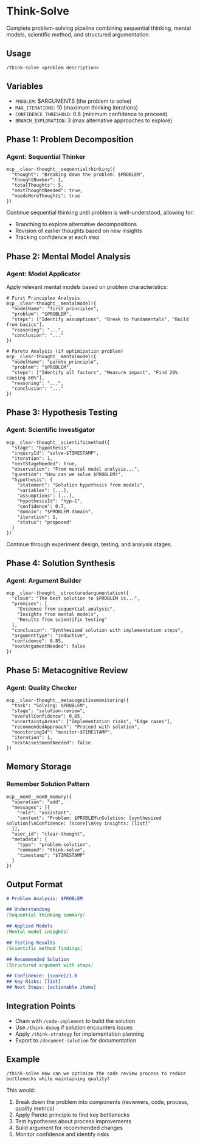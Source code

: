 # Think-Solve

Complete problem-solving pipeline combining sequential thinking, mental models, scientific method, and structured argumentation.

## Usage
```
/think-solve <problem description>
```

## Variables
- `PROBLEM`: $ARGUMENTS (the problem to solve)
- `MAX_ITERATIONS`: 10 (maximum thinking iterations)
- `CONFIDENCE_THRESHOLD`: 0.8 (minimum confidence to proceed)
- `BRANCH_EXPLORATION`: 3 (max alternative approaches to explore)

## Phase 1: Problem Decomposition

### Agent: Sequential Thinker
```mcp
mcp__clear-thought__sequentialthinking({
  "thought": "Breaking down the problem: $PROBLEM",
  "thoughtNumber": 1,
  "totalThoughts": 5,
  "nextThoughtNeeded": true,
  "needsMoreThoughts": true
})
```

Continue sequential thinking until problem is well-understood, allowing for:
- Branching to explore alternative decompositions
- Revision of earlier thoughts based on new insights
- Tracking confidence at each step

## Phase 2: Mental Model Analysis

### Agent: Model Applicator
Apply relevant mental models based on problem characteristics:

```mcp
# First Principles Analysis
mcp__clear-thought__mentalmodel({
  "modelName": "first_principles",
  "problem": "$PROBLEM",
  "steps": ["Identify assumptions", "Break to fundamentals", "Build from basics"],
  "reasoning": "...",
  "conclusion": "..."
})

# Pareto Analysis (if optimization problem)
mcp__clear-thought__mentalmodel({
  "modelName": "pareto_principle",
  "problem": "$PROBLEM",
  "steps": ["Identify all factors", "Measure impact", "Find 20% causing 80%"],
  "reasoning": "...",
  "conclusion": "..."
})
```

## Phase 3: Hypothesis Testing

### Agent: Scientific Investigator
```mcp
mcp__clear-thought__scientificmethod({
  "stage": "hypothesis",
  "inquiryId": "solve-$TIMESTAMP",
  "iteration": 1,
  "nextStageNeeded": true,
  "observation": "From mental model analysis...",
  "question": "How can we solve $PROBLEM?",
  "hypothesis": {
    "statement": "Solution hypothesis from models",
    "variables": [...],
    "assumptions": [...],
    "hypothesisId": "hyp-1",
    "confidence": 0.7,
    "domain": "$PROBLEM domain",
    "iteration": 1,
    "status": "proposed"
  }
})
```

Continue through experiment design, testing, and analysis stages.

## Phase 4: Solution Synthesis

### Agent: Argument Builder
```mcp
mcp__clear-thought__structuredargumentation({
  "claim": "The best solution to $PROBLEM is...",
  "premises": [
    "Evidence from sequential analysis",
    "Insights from mental models",
    "Results from scientific testing"
  ],
  "conclusion": "Synthesized solution with implementation steps",
  "argumentType": "inductive",
  "confidence": 0.85,
  "nextArgumentNeeded": false
})
```

## Phase 5: Metacognitive Review

### Agent: Quality Checker
```mcp
mcp__clear-thought__metacognitivemonitoring({
  "task": "Solving: $PROBLEM",
  "stage": "solution-review",
  "overallConfidence": 0.85,
  "uncertaintyAreas": ["Implementation risks", "Edge cases"],
  "recommendedApproach": "Proceed with solution",
  "monitoringId": "monitor-$TIMESTAMP",
  "iteration": 1,
  "nextAssessmentNeeded": false
})
```

## Memory Storage

### Remember Solution Pattern
```mcp
mcp__mem0__mem0_memory({
  "operation": "add",
  "messages": [{
    "role": "assistant",
    "content": "Problem: $PROBLEM\nSolution: [synthesized solution]\nConfidence: [score]\nKey insights: [list]"
  }],
  "user_id": "clear-thought",
  "metadata": {
    "type": "problem-solution",
    "command": "think-solve",
    "timestamp": "$TIMESTAMP"
  }
})
```

## Output Format

```markdown
# Problem Analysis: $PROBLEM

## Understanding
[Sequential thinking summary]

## Applied Models
[Mental model insights]

## Testing Results
[Scientific method findings]

## Recommended Solution
[Structured argument with steps]

## Confidence: [score]/1.0
## Key Risks: [list]
## Next Steps: [actionable items]
```

## Integration Points

- Chain with `/code-implement` to build the solution
- Use `/think-debug` if solution encounters issues
- Apply `/think-strategy` for implementation planning
- Export to `/document-solution` for documentation

## Example

```
/think-solve How can we optimize the code review process to reduce bottlenecks while maintaining quality?
```

This would:
1. Break down the problem into components (reviewers, code, process, quality metrics)
2. Apply Pareto principle to find key bottlenecks
3. Test hypotheses about process improvements
4. Build argument for recommended changes
5. Monitor confidence and identify risks